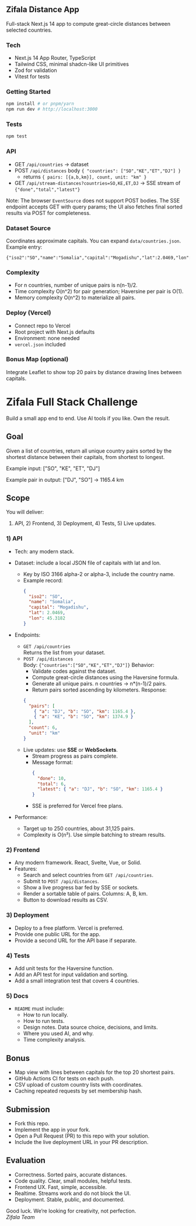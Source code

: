 ## Zifala Distance App

Full-stack Next.js 14 app to compute great-circle distances between selected countries.

### Tech
- Next.js 14 App Router, TypeScript
- Tailwind CSS, minimal shadcn-like UI primitives
- Zod for validation
- Vitest for tests

### Getting Started

```bash
npm install # or pnpm/yarn
npm run dev # http://localhost:3000
```

### Tests

```bash
npm test
```

### API
- GET `/api/countries` → dataset
- POST `/api/distances` body `{ "countries": ["SO","KE","ET","DJ"] }`
  - returns `{ pairs: [{a,b,km}], count, unit: "km" }`
- GET `/api/stream-distances?countries=SO,KE,ET,DJ` → SSE stream of `{"done","total","latest"}`

Note: The browser `EventSource` does not support POST bodies. The SSE endpoint accepts GET with query params; the UI also fetches final sorted results via POST for completeness.

### Dataset Source
Coordinates approximate capitals. You can expand `data/countries.json`. Example entry:
```
{"iso2":"SO","name":"Somalia","capital":"Mogadishu","lat":2.0469,"lon":45.3182}
```

### Complexity
- For n countries, number of unique pairs is n(n-1)/2.
- Time complexity O(n^2) for pair generation; Haversine per pair is O(1).
- Memory complexity O(n^2) to materialize all pairs.

### Deploy (Vercel)
- Connect repo to Vercel
- Root project with Next.js defaults
- Environment: none needed
- `vercel.json` included

### Bonus Map (optional)
Integrate Leaflet to show top 20 pairs by distance drawing lines between capitals.

# Zifala Full Stack Challenge

Build a small app end to end. Use AI tools if you like. Own the result.

## Goal

Given a list of countries, return all unique country pairs sorted by the
shortest distance between their capitals, from shortest to longest.

Example input:
["SO", "KE", "ET", "DJ"]

Example pair in output:
["DJ", "SO"] -> 1165.4 km

## Scope

You will deliver:

1. API, 2) Frontend, 3) Deployment, 4) Tests, 5) Live updates.

### 1) API

- Tech: any modern stack.
- Dataset: include a local JSON file of capitals with lat and lon.
  - Key by ISO 3166 alpha-2 or alpha-3, include the country name.
  - Example record:
    ```json
    {
      "iso2": "SO",
      "name": "Somalia",
      "capital": "Mogadishu",
      "lat": 2.0469,
      "lon": 45.3182
    }
    ```
- Endpoints:

  - `GET /api/countries`  
    Returns the list from your dataset.
  - `POST /api/distances`  
    Body: `{"countries":["SO","KE","ET","DJ"]}`
    Behavior:
    - Validate codes against the dataset.
    - Compute great-circle distances using the Haversine formula.
    - Generate all unique pairs. n countries -> n\*(n-1)/2 pairs.
    - Return pairs sorted ascending by kilometers.
      Response:
    ```json
    {
      "pairs": [
        { "a": "DJ", "b": "SO", "km": 1165.4 },
        { "a": "KE", "b": "SO", "km": 1374.9 }
      ],
      "count": 6,
      "unit": "km"
    }
    ```
  - Live updates: use **SSE** or **WebSockets**.
    - Stream progress as pairs complete.
    - Message format:
      ```json
      {
        "done": 10,
        "total": 6,
        "latest": { "a": "DJ", "b": "SO", "km": 1165.4 }
      }
      ```
    - SSE is preferred for Vercel free plans.

- Performance:
  - Target up to 250 countries, about 31,125 pairs.
  - Complexity is O(n²). Use simple batching to stream results.

### 2) Frontend

- Any modern framework. React, Svelte, Vue, or Solid.
- Features:
  - Search and select countries from `GET /api/countries`.
  - Submit to `POST /api/distances`.
  - Show a live progress bar fed by SSE or sockets.
  - Render a sortable table of pairs. Columns: A, B, km.
  - Button to download results as CSV.

### 3) Deployment

- Deploy to a free platform. Vercel is preferred.
- Provide one public URL for the app.
- Provide a second URL for the API base if separate.

### 4) Tests

- Add unit tests for the Haversine function.
- Add an API test for input validation and sorting.
- Add a small integration test that covers 4 countries.

### 5) Docs

- `README` must include:
  - How to run locally.
  - How to run tests.
  - Design notes. Data source choice, decisions, and limits.
  - Where you used AI, and why.
  - Time complexity analysis.

## Bonus

- Map view with lines between capitals for the top 20 shortest pairs.
- GitHub Actions CI for tests on each push.
- CSV upload of custom country lists with coordinates.
- Caching repeated requests by set membership hash.

## Submission

- Fork this repo.
- Implement the app in your fork.
- Open a Pull Request (PR) to this repo with your solution.
- Include the live deployment URL in your PR description.

## Evaluation

- Correctness. Sorted pairs, accurate distances.
- Code quality. Clear, small modules, helpful tests.
- Frontend UX. Fast, simple, accessible.
- Realtime. Streams work and do not block the UI.
- Deployment. Stable, public, and documented.

Good luck. We’re looking for creativity, not perfection.  
_Zifala Team_
